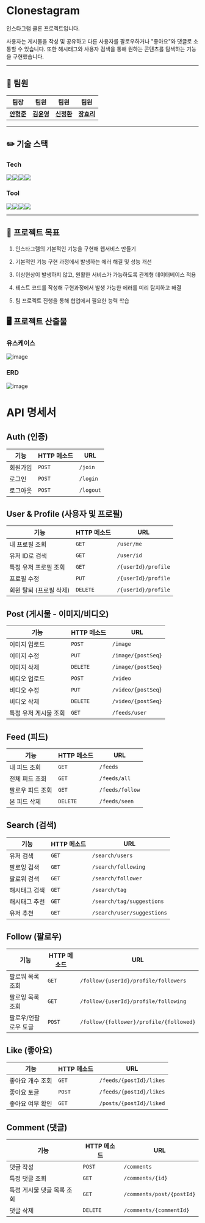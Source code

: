 # Clonestagram

인스타그램 클론 프로젝트입니다.

사용자는 게시물을 작성 및 공유하고 다른 사용자를 팔로우하거나 "좋아요"와 댓글로 소통할 수 있습니다. 또한 해시태그와 사용자 검색을 통해 원하는 콘텐츠를 탐색하는 기능을 구현했습니다.

---

## 👥 팀원

| 팀장 | 팀원 | 팀원 | 팀원 | 
|:---:|:---:|:---:|:---:|
| [**안형준**](https://github.com/ahn-h-j) | [**김윤영**](https://github.com/yunrry) | [**신정환**](https://github.com/jeonghwan123) | [**장효리**](https://github.com/hyori526) |

---

## ✏️ 기술 스택

### Tech
<img src="https://img.shields.io/badge/java-FC4C02?style=for-the-badge&logo=java&logoColor=white"><img src="https://img.shields.io/badge/Spring_Boot-6DB33F?style=for-the-badge&logo=SpringBoot&logoColor=white"><img src="https://img.shields.io/badge/Spring_Security-6DB33F?style=for-the-badge&logo=SpringSecurity&logoColor=white"><img src="https://img.shields.io/badge/MySQL-4479A1?style=for-the-badge&logo=MySQL&logoColor=white">

### Tool
<img src="https://img.shields.io/badge/DISCORD-5865F2?style=for-the-badge&logo=discord&logoColor=white"><img src="https://img.shields.io/badge/NOTION-FFFFFF?style=for-the-badge&logo=notion&logoColor=black"><img src="https://img.shields.io/badge/Github-000000?style=for-the-badge&logo=Github&logoColor=white"/><img src="https://img.shields.io/badge/Postman-FF6C37?style=for-the-badge&logo=Postman&logoColor=white"/>

---

## 📜 프로젝트 목표
  1. 인스타그램의 기본적인 기능을 구현해 웹서비스 만들기

  2. 기본적인 기능 구현 과정에서 발생하는 에러 해결 및 성능 개선 

  3. 이상현상이 발생하지 않고, 원활한 서비스가 가능하도록 관계형 데이터베이스 적용

  4. 테스트 코드를 작성해 구현과정에서 발생 가능한 에러를 미리 탐지하고 해결
  
  5. 팀 프로젝트 진행을 통해 협업에서 필요한 능력 학습




## 🖥️ 프로젝트 산출물


### 유스케이스

![image](https://github.com/user-attachments/assets/f93d8dd0-9969-4724-85c3-9012d15eca32)


### ERD

![image](https://github.com/user-attachments/assets/5d1cbe20-5be1-4a2d-bcbf-60c9ec42e54e)


# API 명세서

## Auth (인증)

| 기능 | HTTP 메소드 | URL |
|------|-------------|-----|
| 회원가입 | `POST` | `/join` |
| 로그인 | `POST` | `/login` |
| 로그아웃 | `POST` | `/logout` |

## User & Profile (사용자 및 프로필)

| 기능 | HTTP 메소드 | URL |
|------|-------------|-----|
| 내 프로필 조회 | `GET` | `/user/me` |
| 유저 ID로 검색 | `GET` | `/user/id` |
| 특정 유저 프로필 조회 | `GET` | `/{userId}/profile` |
| 프로필 수정 | `PUT` | `/{userId}/profile` |
| 회원 탈퇴 (프로필 삭제) | `DELETE` | `/{userId}/profile` |

## Post (게시물 - 이미지/비디오)

| 기능 | HTTP 메소드 | URL |
|------|-------------|-----|
| 이미지 업로드 | `POST` | `/image` |
| 이미지 수정 | `PUT` | `/image/{postSeq}` |
| 이미지 삭제 | `DELETE` | `/image/{postSeq}` |
| 비디오 업로드 | `POST` | `/video` |
| 비디오 수정 | `PUT` | `/video/{postSeq}` |
| 비디오 삭제 | `DELETE` | `/video/{postSeq}` |
| 특정 유저 게시물 조회 | `GET` | `/feeds/user` |

## Feed (피드)

| 기능 | HTTP 메소드 | URL |
|------|-------------|-----|
| 내 피드 조회 | `GET` | `/feeds` |
| 전체 피드 조회 | `GET` | `/feeds/all` |
| 팔로우 피드 조회 | `GET` | `/feeds/follow` |
| 본 피드 삭제 | `DELETE` | `/feeds/seen` |

## Search (검색)

| 기능 | HTTP 메소드 | URL |
|------|-------------|-----|
| 유저 검색 | `GET` | `/search/users` |
| 팔로잉 검색 | `GET` | `/search/following` |
| 팔로워 검색 | `GET` | `/search/follower` |
| 해시태그 검색 | `GET` | `/search/tag` |
| 해시태그 추천 | `GET` | `/search/tag/suggestions` |
| 유저 추천 | `GET` | `/search/user/suggestions` |

## Follow (팔로우)

| 기능 | HTTP 메소드 | URL |
|------|-------------|-----|
| 팔로워 목록 조회 | `GET` | `/follow/{userId}/profile/followers` |
| 팔로잉 목록 조회 | `GET` | `/follow/{userId}/profile/following` |
| 팔로우/언팔로우 토글 | `POST` | `/follow/{follower}/profile/{followed}` |

## Like (좋아요)

| 기능 | HTTP 메소드 | URL |
|------|-------------|-----|
| 좋아요 개수 조회 | `GET` | `/feeds/{postId}/likes` |
| 좋아요 토글 | `POST` | `/feeds/{postId}/likes` |
| 좋아요 여부 확인 | `GET` | `/posts/{postId}/liked` |

## Comment (댓글)

| 기능 | HTTP 메소드 | URL |
|------|-------------|-----|
| 댓글 작성 | `POST` | `/comments` |
| 특정 댓글 조회 | `GET` | `/comments/{id}` |
| 특정 게시물 댓글 목록 조회 | `GET` | `/comments/post/{postId}` |
| 댓글 삭제 | `DELETE` | `/comments/{commentId}` |
